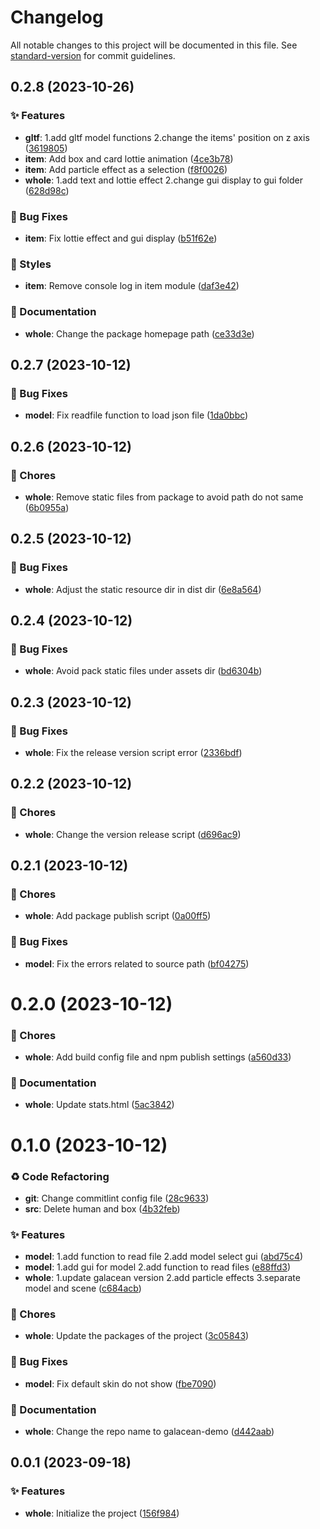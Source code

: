 # Changelog

All notable changes to this project will be documented in this file. See [standard-version](https://github.com/conventional-changelog/standard-version) for commit guidelines.

## 0.2.8 (2023-10-26)


### ✨ Features

* **gltf**: 1.add gltf model functions 2.change the items' position on z axis ([3619805](https://github.com/ColaCheese/galacean-demo/commit/3619805))
* **item**: Add box and card lottie animation ([4ce3b78](https://github.com/ColaCheese/galacean-demo/commit/4ce3b78))
* **item**: Add particle effect as a selection ([f8f0026](https://github.com/ColaCheese/galacean-demo/commit/f8f0026))
* **whole**: 1.add text and lottie effect 2.change gui display to gui folder ([628d98c](https://github.com/ColaCheese/galacean-demo/commit/628d98c))


### 🐛 Bug Fixes

* **item**: Fix lottie effect and gui display ([b51f62e](https://github.com/ColaCheese/galacean-demo/commit/b51f62e))


### 💄 Styles

* **item**: Remove console log in item module ([daf3e42](https://github.com/ColaCheese/galacean-demo/commit/daf3e42))


### 📝 Documentation

* **whole**: Change the package homepage path ([ce33d3e](https://github.com/ColaCheese/galacean-demo/commit/ce33d3e))





## 0.2.7 (2023-10-12)


### 🐛 Bug Fixes

* **model**: Fix readfile function to load json file ([1da0bbc](https://github.com/ColaCheese/galacean-demo/commit/1da0bbc))





## 0.2.6 (2023-10-12)


### 🎫 Chores

* **whole**: Remove static files from package to avoid path do not same ([6b0955a](https://github.com/ColaCheese/galacean-demo/commit/6b0955a))





## 0.2.5 (2023-10-12)


### 🐛 Bug Fixes

* **whole**: Adjust the static resource dir in dist dir ([6e8a564](https://github.com/ColaCheese/galacean-demo/commit/6e8a564))





## 0.2.4 (2023-10-12)


### 🐛 Bug Fixes

* **whole**: Avoid pack static files under assets dir ([bd6304b](https://github.com/ColaCheese/galacean-demo/commit/bd6304b))





## 0.2.3 (2023-10-12)


### 🐛 Bug Fixes

* **whole**: Fix the release version script error ([2336bdf](https://github.com/ColaCheese/galacean-demo/commit/2336bdf))





## 0.2.2 (2023-10-12)


### 🎫 Chores

* **whole**: Change the version release script ([d696ac9](https://github.com/ColaCheese/galacean-demo/commit/d696ac9))





## 0.2.1 (2023-10-12)


### 🎫 Chores

* **whole**: Add package publish script ([0a00ff5](https://github.com/ColaCheese/galacean-demo/commit/0a00ff5))


### 🐛 Bug Fixes

* **model**: Fix the errors related to source path ([bf04275](https://github.com/ColaCheese/galacean-demo/commit/bf04275))





# 0.2.0 (2023-10-12)


### 🎫 Chores

* **whole**: Add build config file and npm publish settings ([a560d33](https://github.com/ColaCheese/galacean-demo/commit/a560d33))


### 📝 Documentation

* **whole**: Update stats.html ([5ac3842](https://github.com/ColaCheese/galacean-demo/commit/5ac3842))





# 0.1.0 (2023-10-12)


### ♻ Code Refactoring

* **git**: Change commitlint config file ([28c9633](https://github.com/ColaCheese/galacean-model/commit/28c9633))
* **src**: Delete human and box ([4b32feb](https://github.com/ColaCheese/galacean-model/commit/4b32feb))


### ✨ Features

* **model**: 1.add function to read file 2.add model select gui ([abd75c4](https://github.com/ColaCheese/galacean-model/commit/abd75c4))
* **model**: 1.add gui for model 2.add function to read files ([e88ffd3](https://github.com/ColaCheese/galacean-model/commit/e88ffd3))
* **whole**: 1.update galacean version 2.add particle effects 3.separate model and scene ([c684acb](https://github.com/ColaCheese/galacean-model/commit/c684acb))


### 🎫 Chores

* **whole**: Update the packages of the project ([3c05843](https://github.com/ColaCheese/galacean-model/commit/3c05843))


### 🐛 Bug Fixes

* **model**: Fix default skin do not show ([fbe7090](https://github.com/ColaCheese/galacean-model/commit/fbe7090))


### 📝 Documentation

* **whole**: Change the repo name to galacean-demo ([d442aab](https://github.com/ColaCheese/galacean-model/commit/d442aab))





## 0.0.1 (2023-09-18)


### ✨ Features

* **whole**: Initialize the project ([156f984](https://github.com/ColaCheese/galacean-model/commit/156f984))
